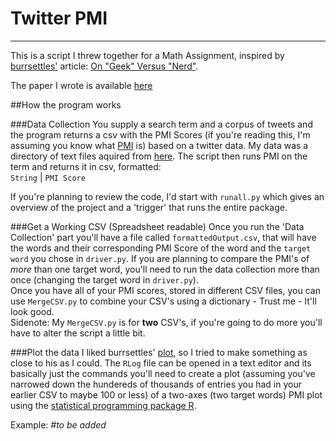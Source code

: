 # Twitter PMI		
- - -        

This is a script I threw together for a Math Assignment, inspired by [burrsettles'](https://github.com/burrsettles) article: [On "Geek" Versus "Nerd"](http://slackprop.wordpress.com/2013/06/03/on-geek-versus-nerd/).

The paper I wrote is available [here](https://github.com/AndrewSB/TwitterPMI/blob/master/paper.pdf?raw=true)

##How the program works     

###Data Collection
You supply a search term and a corpus of tweets and the program returns a csv with the PMI Scores (if you're reading this, I'm assuming you know what [PMI](http://en.wikipedia.org/wiki/PMI) is) based on a twitter data. My data was a directory of text files aquired from [here](http://www.illocutioninc.com/Corpora/). The script then runs PMI on the term and returns it in csv, formatted:      
`String` | `PMI Score`      

If you're planning to review the code, I'd start with `runall.py` which gives an overview of the project and a 'trigger' that runs the entire package.
 

###Get a Working CSV (Spreadsheet readable)
Once you run the 'Data Collection' part you'll have a file called `formattedOutput.csv`, that will have the words and their corresponding PMI Score of the word and the `target word` you chose in `driver.py`. If you are planning to compare the PMI's of *more* than one target word, you'll need to run the data collection more than once (changing the target word in `driver.py`).         
Once you have all of your PMI scores, stored in different CSV files, you can use `MergeCSV.py` to combine your CSV's using a dictionary - Trust me - It'll look good.      
Sidenote: My `MergeCSV.py` is for **two** CSV's, if you're going to do more you'll have to alter the script a little bit.


###Plot the data
I liked burrsettles' [plot](http://slackprop.files.wordpress.com/2013/06/plot-hires.pdf), so I tried to make something as close to his as I could. The `RLog` file can be opened in a text editor and its basically just the commands you'll need to create a plot (assuming you've narrowed down the hundereds of thousands of entries you had in your earlier CSV to maybe 100 or less) of a two-axes (two target words) PMI plot using the [statistical programming package R](http://www.r-project.org/).          

Example: *#to be added*
